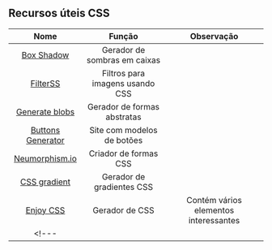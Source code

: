 ## Recursos úteis CSS

|Nome|Função|Observação|
|:----------:|:----------:|:----------:|
|[Box Shadow](https://box-shadow.art/)|Gerador de sombras em caixas||
|[FilterSS](https://xscoder.com/filterss/)|Filtros para imagens usando CSS||
|[Generate blobs](https://blobs.app/?e=6&gw=6&se=28&c=B53471&o=0)|Gerador de formas abstratas||
|[Buttons Generator](https://markodenic.com/tools/buttons-generator/)|Site com modelos de botões||
|[Neumorphism.io](https://neumorphism.io/#e0e0e0)|Criador de formas CSS||
|[CSS gradient](https://cssgradient.io/)|Gerador de gradientes CSS||
|[Enjoy CSS](https://enjoycss.com/)|Gerador de CSS| Contém vários elementos interessantes|
<!--- |[]()||| -->

